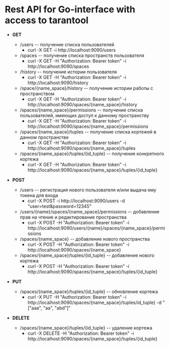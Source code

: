 # Rest API for Go-interface with access to tarantool

* **GET**
    * /users -- получение списка пользователей
        * curl -X GET -i http://localhost:9090/users
    * /spaces -- получение списка пространств пользователя
        * curl -X GET -H "Authorization: Bearer token" -i http://localhost:9090/spaces
    * /history -- получение истории пользователя
        * curl -X GET -H "Authorization: Bearer token" -i http://localhost:9090/history
    * /space/{name_space}/history -- получение истории работы с пространством
        * curl -X GET -H "Authorization: Bearer token" -i http://localhost:9090/spaces/{name_space}/history
    * /spaces/{name_space}/permissions -- получение списка пользователей, имеющих доступ к данному пространству
        * curl -X GET -H "Authorization: Bearer token" -i http://localhost:9090/spaces/{name_space}/permissions
    * /spaces/{name_space}/tuples -- получение списка кортежей в данном пространстве
        * curl -X GET -H "Authorization: Bearer token" -i http://localhost:9090/spaces/{name_space}/tuples
    * /spaces/{name_space}/tuples/{id_tuple} -- получение конкретного кортежа
        * curl -X GET -H "Authorization: Bearer token" -i http://localhost:9090/spaces/{name_space}/tuples/{id_tuple}

* **POST**
    * /users -- регистрация нового пользователя и/или выдача ему токена для входа
        * curl -X POST -i http://localhost:9090/users -d "user=test&password=12345"
    * /users/{name}/spaces/{name_space}/permissions -- добавление прав на чтение и редактирование пространства
        * curl -X POST -H "Authorization: Bearer token" -i http://localhost:9090/users/{name}/spaces/{name_space}/permissions
    * /spaces/{name_space} -- добавление нового пространства
        * curl -X POST -H "Authorization: Bearer token" -i http://localhost:9090/spaces/{name_space}
    * /spaces/{name_space}/tuples/{id_tuple} -- добавление нового кортежа
        * curl -X POST -H "Authorization: Bearer token" -i http://localhost:9090/spaces/{name_space}/tuples/{id_tuple}

* **PUT**
    * /spaces/{name_space}/tuples/{id_tuple} -- обновление кортежа
        * curl -X PUT -H "Authorization: Bearer token" -i http://localhost:9090/spaces/{name_space}/tuples/id_tuple} -d "[\"aaa\", \"aa\", \"abd\"]"
        
* **DELETE**
    * /spaces/{name_space}/tuples/{id_tuple} -- удаление кортежа
        * curl -X DELETE -H "Authorization: Bearer token" -i http://localhost:9090/spaces/{name_space}/tuples/{id_tuple}
